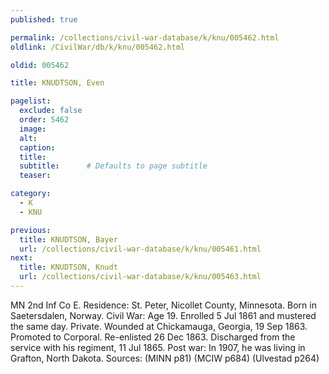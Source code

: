 ```yaml
---
published: true

permalink: /collections/civil-war-database/k/knu/005462.html
oldlink: /CivilWar/db/k/knu/005462.html

oldid: 005462

title: KNUDTSON, Even

pagelist:
  exclude: false
  order: 5462
  image: 
  alt:
  caption:
  title:
  subtitle:      # Defaults to page subtitle
  teaser:

category: 
  - K 
  - KNU

previous:
  title: KNUDTSON, Bayer
  url: /collections/civil-war-database/k/knu/005461.html  
next:
  title: KNUDTSON, Knudt
  url: /collections/civil-war-database/k/knu/005463.html   
---
```

MN 2nd Inf Co E. Residence: St. Peter, Nicollet County, Minnesota. Born in Saetersdalen, Norway. Civil War: Age 19. Enrolled 5 Jul 1861 and mustered the same day. Private. Wounded at Chickamauga, Georgia, 19 Sep 1863. Promoted to Corporal. Re-enlisted 26 Dec 1863. Discharged from the service with his regiment, 11 Jul 1865. Post war: In 1907, he was living in Grafton, North Dakota. Sources: (MINN p81) (MCIW p684) (Ulvestad p264)